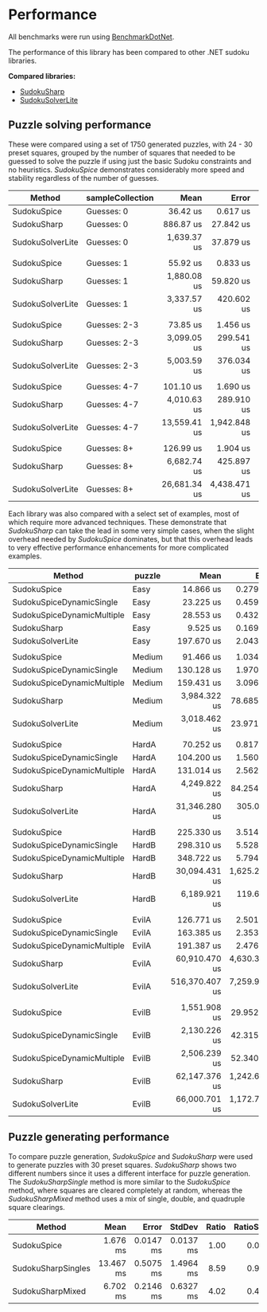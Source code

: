 # Performance

All benchmarks were run using [BenchmarkDotNet](https://benchmarkdotnet.org/articles/overview.html).

The performance of this library has been compared to other .NET sudoku libraries.

**Compared libraries:**

* [SudokuSharp](https://github.com/BenjaminChambers/SudokuSharp)
* [SudokuSolverLite](https://github.com/zhiliangxu/SudokuSolver)

## Puzzle solving performance

These were compared using a set of 1750 generated puzzles, with 24 - 30 preset squares, grouped
by the number of squares that needed to be guessed to solve the puzzle if using just the basic
Sudoku constraints and no heuristics. *SudokuSpice* demonstrates considerably more speed and
stability regardless of the number of guesses.

|           Method | sampleCollection |         Mean |        Error |        StdDev |  Ratio | RatioSD |
|----------------- |----------------- |-------------:|-------------:|--------------:|-------:|--------:|
|      SudokuSpice |       Guesses: 0 |     36.42 us |     0.617 us |      0.547 us |   1.00 |    0.00 |
|      SudokuSharp |       Guesses: 0 |    886.87 us |    27.842 us |     81.656 us |  24.00 |    2.73 |
| SudokuSolverLite |       Guesses: 0 |  1,639.37 us |    37.879 us |    111.094 us |  46.29 |    3.68 |
|                  |                  |              |              |               |        |         |
|      SudokuSpice |       Guesses: 1 |     55.92 us |     0.833 us |      0.779 us |   1.00 |    0.00 |
|      SudokuSharp |       Guesses: 1 |  1,880.08 us |    59.820 us |    175.442 us |  34.87 |    3.14 |
| SudokuSolverLite |       Guesses: 1 |  3,337.57 us |   420.602 us |  1,144.280 us |  66.84 |   17.08 |
|                  |                  |              |              |               |        |         |
|      SudokuSpice |     Guesses: 2-3 |     73.85 us |     1.456 us |      2.135 us |   1.00 |    0.00 |
|      SudokuSharp |     Guesses: 2-3 |  3,099.05 us |   299.541 us |    839.944 us |  41.46 |    9.79 |
| SudokuSolverLite |     Guesses: 2-3 |  5,003.59 us |   376.034 us |  1,054.439 us |  64.84 |   10.04 |
|                  |                  |              |              |               |        |         |
|      SudokuSpice |     Guesses: 4-7 |    101.10 us |     1.690 us |      1.498 us |   1.00 |    0.00 |
|      SudokuSharp |     Guesses: 4-7 |  4,010.63 us |   289.910 us |    854.807 us |  39.60 |    8.25 |
| SudokuSolverLite |     Guesses: 4-7 | 13,559.41 us | 1,942.848 us |  5,667.380 us | 122.49 |   51.50 |
|                  |                  |              |              |               |        |         |
|      SudokuSpice |      Guesses: 8+ |    126.99 us |     1.904 us |      1.590 us |   1.00 |    0.00 |
|      SudokuSharp |      Guesses: 8+ |  6,682.74 us |   425.897 us |  1,249.082 us |  50.66 |    6.97 |
| SudokuSolverLite |      Guesses: 8+ | 26,681.34 us | 4,438.471 us | 12,876.809 us | 213.87 |   86.28 |

Each library was also compared with a select set of examples, most of which require more advanced
techniques. These demonstrate that *SudokuSharp* can take the lead in some very simple cases, when
the slight overhead needed by *SudokuSpice* dominates, but that this overhead leads to very
effective performance enhancements for more complicated examples.

|                     Method | puzzle |           Mean |         Error |         StdDev |    Ratio | RatioSD |
|--------------------------- |------- |---------------:|--------------:|---------------:|---------:|--------:|
|                SudokuSpice |   Easy |      14.866 us |     0.2797 us |      0.3109 us |     1.00 |    0.00 |
|   SudokuSpiceDynamicSingle |   Easy |      23.225 us |     0.4597 us |      0.4721 us |     1.56 |    0.03 |
| SudokuSpiceDynamicMultiple |   Easy |      28.553 us |     0.4326 us |      0.4046 us |     1.91 |    0.05 |
|                SudokuSharp |   Easy |       9.525 us |     0.1694 us |      0.1585 us |     0.64 |    0.02 |
|           SudokuSolverLite |   Easy |     197.670 us |     2.0438 us |      1.9118 us |    13.25 |    0.36 |
|                            |        |                |               |                |          |         |
|                SudokuSpice | Medium |      91.466 us |     1.0343 us |      0.9675 us |     1.00 |    0.00 |
|   SudokuSpiceDynamicSingle | Medium |     130.128 us |     1.9707 us |      1.8434 us |     1.42 |    0.03 |
| SudokuSpiceDynamicMultiple | Medium |     159.431 us |     3.0968 us |      3.1801 us |     1.74 |    0.04 |
|                SudokuSharp | Medium |   3,984.322 us |    78.6850 us |     87.4581 us |    43.68 |    1.08 |
|           SudokuSolverLite | Medium |   3,018.462 us |    23.9718 us |     21.2504 us |    33.02 |    0.41 |
|                            |        |                |               |                |          |         |
|                SudokuSpice |  HardA |      70.252 us |     0.8176 us |      0.7248 us |     1.00 |    0.00 |
|   SudokuSpiceDynamicSingle |  HardA |     104.200 us |     1.5609 us |      1.4601 us |     1.48 |    0.03 |
| SudokuSpiceDynamicMultiple |  HardA |     131.014 us |     2.5628 us |      2.7421 us |     1.87 |    0.04 |
|                SudokuSharp |  HardA |   4,249.822 us |    84.2540 us |    220.4779 us |    59.95 |    2.95 |
|           SudokuSolverLite |  HardA |  31,346.280 us |   305.0528 us |    285.3466 us |   446.11 |    4.92 |
|                            |        |                |               |                |          |         |
|                SudokuSpice |  HardB |     225.330 us |     3.5145 us |      2.9348 us |     1.00 |    0.00 |
|   SudokuSpiceDynamicSingle |  HardB |     298.310 us |     5.5287 us |      5.1716 us |     1.32 |    0.03 |
| SudokuSpiceDynamicMultiple |  HardB |     348.722 us |     5.7943 us |      5.4200 us |     1.55 |    0.03 |
|                SudokuSharp |  HardB |  30,094.431 us | 1,625.2702 us |  4,792.1459 us |   135.49 |   21.50 |
|           SudokuSolverLite |  HardB |   6,189.921 us |   119.6616 us |    151.3336 us |    27.52 |    0.88 |
|                            |        |                |               |                |          |         |
|                SudokuSpice |  EvilA |     126.771 us |     2.5014 us |      2.5687 us |     1.00 |    0.00 |
|   SudokuSpiceDynamicSingle |  EvilA |     163.385 us |     2.3538 us |      2.2017 us |     1.29 |    0.03 |
| SudokuSpiceDynamicMultiple |  EvilA |     191.387 us |     2.4760 us |      2.3160 us |     1.51 |    0.04 |
|                SudokuSharp |  EvilA |  60,910.470 us | 4,630.3921 us | 13,652.8155 us |   468.74 |  104.16 |
|           SudokuSolverLite |  EvilA | 516,370.407 us | 7,259.9050 us |  6,790.9197 us | 4,080.65 |  117.27 |
|                            |        |                |               |                |          |         |
|                SudokuSpice |  EvilB |   1,551.908 us |    29.9524 us |     32.0487 us |     1.00 |    0.00 |
|   SudokuSpiceDynamicSingle |  EvilB |   2,130.226 us |    42.3154 us |     84.5084 us |     1.38 |    0.05 |
| SudokuSpiceDynamicMultiple |  EvilB |   2,506.239 us |    52.3401 us |    151.0131 us |     1.53 |    0.17 |
|                SudokuSharp |  EvilB |  62,147.376 us | 1,242.6020 us |  2,076.1088 us |    39.88 |    1.55 |
|           SudokuSolverLite |  EvilB |  66,000.701 us | 1,172.7187 us |  1,096.9618 us |    42.68 |    1.26 |

## Puzzle generating performance

To compare puzzle generation, *SudokuSpice* and *SudokuSharp* were used to generate puzzles with 30
preset squares. *SudokuSharp* shows two different numbers since it uses a different interface for
puzzle generation. The *SudokuSharpSingle* method is more similar to the *SudokuSpice* method,
where squares are cleared completely at random, whereas the *SudokuSharpMixed* method uses a mix of
single, double, and quadruple square clearings.

|             Method |      Mean |     Error |    StdDev | Ratio | RatioSD |
|------------------- |----------:|----------:|----------:|------:|--------:|
|        SudokuSpice |  1.676 ms | 0.0147 ms | 0.0137 ms |  1.00 |    0.00 |
| SudokuSharpSingles | 13.467 ms | 0.5075 ms | 1.4964 ms |  8.59 |    0.97 |
|   SudokuSharpMixed |  6.702 ms | 0.2146 ms | 0.6327 ms |  4.02 |    0.43 |
